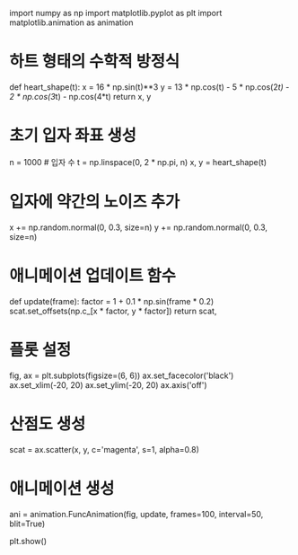 import numpy as np
import matplotlib.pyplot as plt
import matplotlib.animation as animation

# 하트 형태의 수학적 방정식
def heart_shape(t):
    x = 16 * np.sin(t)**3
    y = 13 * np.cos(t) - 5 * np.cos(2*t) - 2 * np.cos(3*t) - np.cos(4*t)
    return x, y

# 초기 입자 좌표 생성
n = 1000  # 입자 수
t = np.linspace(0, 2 * np.pi, n)
x, y = heart_shape(t)

# 입자에 약간의 노이즈 추가
x += np.random.normal(0, 0.3, size=n)
y += np.random.normal(0, 0.3, size=n)

# 애니메이션 업데이트 함수
def update(frame):
    factor = 1 + 0.1 * np.sin(frame * 0.2)
    scat.set_offsets(np.c_[x * factor, y * factor])
    return scat,

# 플롯 설정
fig, ax = plt.subplots(figsize=(6, 6))
ax.set_facecolor('black')
ax.set_xlim(-20, 20)
ax.set_ylim(-20, 20)
ax.axis('off')

# 산점도 생성
scat = ax.scatter(x, y, c='magenta', s=1, alpha=0.8)

# 애니메이션 생성
ani = animation.FuncAnimation(fig, update, frames=100, interval=50, blit=True)

plt.show()
